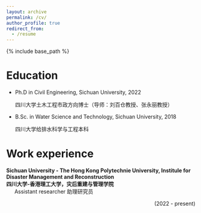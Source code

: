 ```yaml
---
layout: archive
permalink: /cv/
author_profile: true
redirect_from:
  - /resume
---
```


{% include base_path %}

# Education

* Ph.D in Civil Engineering, Sichuan University, 2022

  四川大学土木工程市政方向博士（导师：刘百仓教授、张永丽教授）

* B.Sc. in Water Science and Technology, Sichuan University, 2018

  四川大学给排水科学与工程本科

# Work experience

<div><b>Sichuan University - The Hong Kong Polytechnie University, Institule for Disaster Management and Reconstruction<br/>四川大学-香港理工大学，灾后重建与管理学院</b><br/>&ensp; &ensp; Assistant researcher 助理研究员 <p style="text-align:right;">(2022 - present)</p><br/><div/>